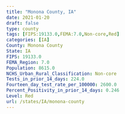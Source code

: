 ```yaml
---
title: "Monona County, IA"
date: 2021-01-20
draft: false
type: county
tags: [FIPS:19133.0,FEMA:7.0,Non-core,Red]
categories: [IA]
County: Monona County
State: IA
FIPS: 19133.0
FEMA_Region: 7.0
Population: 8615.0
NCHS_Urban_Rural_Classification: Non-core
Tests_in_prior_14_days: 224.0
Fourteen_day_test_rate_per_100000: 2600.0
Percent_Positivity_in_prior_14_days: 0.246
Level: Red
url: /states/IA/monona-county
---
```



